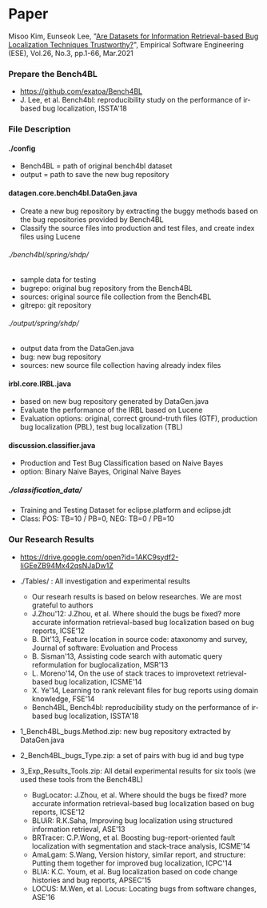 # Paper
Misoo Kim, Eunseok Lee, "[Are Datasets for Information Retrieval-based Bug Localization Techniques Trustworthy?](https://www.google.com/url?q=https%3A%2F%2Flink.springer.com%2Farticle%2F10.1007%2Fs10664-021-09946-8&sa=D&sntz=1&usg=AFQjCNHKBa7sdJhmXprrlM5RVNOSKcJQuw)", Empirical Software Engineering (ESE), Vol.26, No.3, pp.1-66, Mar.2021

### Prepare the Bench4BL
- https://github.com/exatoa/Bench4BL
- J. Lee, et al. Bench4bl: reproducibility study on the performance of ir-based bug localization, ISSTA'18

### File Description
#### ./config
- Bench4BL = path of original bench4bl dataset
- output = path to save the new bug repository

#### datagen.core.bench4bl.DataGen.java
- Create a new bug repository by extracting the buggy methods based on the bug repositories provided by Bench4BL
- Classify the source files into production and test files, and create index files using Lucene

###### ./bench4bl/spring/shdp/
- sample data for testing
- bugrepo: original bug repository from the Bench4BL
- sources: original source file collection from the Bench4BL
- gitrepo: git repository

###### ./output/spring/shdp/
- output data from the DataGen.java
- bug: new bug repository
- sources: new source file collection having already index files

#### irbl.core.IRBL.java
- based on new bug repository generated by DataGen.java
- Evaluate the performance of the IRBL based on Lucene
- Evaluation options: original, correct ground-truth files (GTF), production bug localization (PBL), test bug localization (TBL)

#### discussion.classifier.java
- Production and Test Bug Classification based on Naive Bayes
- option: Binary Naive Bayes, Original Naive Bayes

##### ./classification_data/
- Training and Testing Dataset for eclipse.platform and eclipse.jdt
- Class: POS: TB=10 / PB=0, NEG: TB=0 / PB=10

### Our Research Results
- https://drive.google.com/open?id=1AKC9sydf2-IiGEeZB94Mx42qsNJaDw1Z
- ./Tables/ : All investigation and experimental results
   - Our researh results is based on below researches. We are most grateful to authors 
   - J.Zhou'12: J.Zhou, et al. Where should the bugs be fixed? more accurate information retrieval-based bug localization based on bug reports, ICSE'12
   - B. Dit'13, Feature  location  in  source  code:  ataxonomy and survey, Journal of software: Evoluation and Process
   - B. Sisman'13, Assisting  code  search  with  automatic  query  reformulation  for  buglocalization, MSR'13
   - L. Moreno'14, On the use of stack traces to improvetext retrieval-based bug localization, ICSME'14
   - X. Ye'14, Learning to rank relevant files for bug reports using domain knowledge, FSE'14
   - Bench4BL, Bench4bl: reproducibility study on the performance of ir-based bug localization, ISSTA'18

- 1_Bench4BL_bugs.Method.zip: new bug repository extracted by DataGen.java
- 2_Bench4BL_bugs_Type.zip: a set of pairs with bug id and bug type
- 3_Exp_Results_Tools.zip: All detail experimental results for six tools (we used these tools from the Bench4BL)
   - BugLocator: J.Zhou, et al. Where should the bugs be fixed? more accurate information retrieval-based bug localization based on bug reports, ICSE'12
   - BLUiR: R.K.Saha, Improving bug localization using structured information retrieval, ASE'13
   - BRTracer: C.P.Wong, et al. Boosting bug-report-oriented fault localization with segmentation and stack-trace analysis, ICSME'14
   - AmaLgam: S.Wang, Version history, similar report, and structure: Putting them together for improved bug localization, ICPC'14
   - BLIA: K.C. Youm, et al. Bug localization based on code change histories and bug reports, APSEC'15
   - LOCUS: M.Wen, et al. Locus: Locating bugs from software changes, ASE'16
